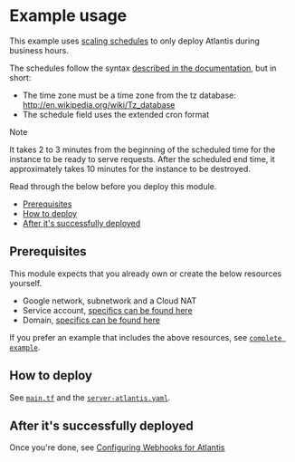 # Example usage

This example uses [scaling schedules](https://cloud.google.com/compute/docs/autoscaler/scaling-schedules#schedule_configuration_options) to only deploy Atlantis during business hours.

The schedules follow the syntax [described in the documentation](https://registry.terraform.io/providers/hashicorp/google/latest/docs/resources/compute_autoscaler#nested_scaling_schedules), but in short:

- The time zone must be a time zone from the tz database: <http://en.wikipedia.org/wiki/Tz_database>
- The schedule field uses the extended cron format

> [!NOTE]
> It takes 2 to 3 minutes from the beginning of the scheduled time for the instance to be ready to serve requests. After the scheduled end time, it approximately takes 10 minutes for the instance to be destroyed.

Read through the below before you deploy this module.

- [Prerequisites](#prerequisites)
- [How to deploy](#how-to-deploy)
- [After it's successfully deployed](#after-its-successfully-deployed)

## Prerequisites

This module expects that you already own or create the below resources yourself.

- Google network, subnetwork and a Cloud NAT
- Service account, [specifics can be found here](../../README.md#service-account)
- Domain, [specifics can be found here](../../README.md#dns-record)

If you prefer an example that includes the above resources, see [`complete example`](https://github.com/runatlantis/atlantis-on-gcp-vm/tree/master/examples/complete).

## How to deploy

See [`main.tf`](https://github.com/runatlantis/atlantis-on-gcp-vm/tree/master/examples/basic/main.tf) and the [`server-atlantis.yaml`](https://github.com/runatlantis/atlantis-on-gcp-vm/tree/master/examples/basic/server-atlantis.yaml).

## After it's successfully deployed

Once you're done, see [Configuring Webhooks for Atlantis](https://www.runatlantis.io/docs/configuring-webhooks.html#configuring-webhooks)
